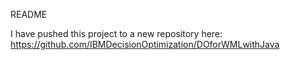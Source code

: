 README


I have pushed this project to a new repository here: 
https://github.com/IBMDecisionOptimization/DOforWMLwithJava

